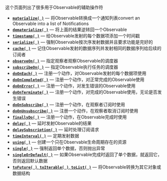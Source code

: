 这个页面列出了很多用于Observable的辅助操作符

* [**`materialize( )`**](Materialize.md) — 将Observable转换成一个通知列表convert an Observable into a list of Notifications
* [**`dematerialize( )`**](Materialize.md) — 将上面的结果逆转回一个Observable
* [**`timestamp( )`**](Timestamp.md) — 给Observable发射的每个数据项添加一个时间戳
* [**`serialize( )`**](Serialize.md) — 强制Observable按次序发射数据并且要求功能是完好的
* [**`cache( )`**](Replay.md) — 记住Observable发射的数据序列并发射相同的数据序列给后续的订阅者
* [**`observeOn( )`**](ObserveOn.md) — 指定观察者观察Observable的调度器
* [**`subscribeOn( )`**](SubscribeOn.md) — 指定Observable执行任务的调度器
* [**`doOnEach( )`**](Do.md) — 注册一个动作，对Observable发射的每个数据项使用
* [**`doOnCompleted( )`**](Do.md) — 注册一个动作，对正常完成的Observable使用
* [**`doOnError( )`**](Do.md) — 注册一个动作，对发生错误的Observable使用
* [**`doOnTerminate( )`**](Do.md) — 注册一个动作，对完成的Observable使用，无论是否发生错误
* [**`doOnSubscribe( )`**](Do.md) — 注册一个动作，在观察者订阅时使用
* [**`doOnUnsubscribe( )`**](Do.md) — 注册一个动作，在观察者取消订阅时使用
* [**`finallyDo( )`**](Do.md) — 注册一个动作，在Observable完成时使用
* [**`delay( )`**](Delay.md) — 延时发射Observable的结果
* [**`delaySubscription( )`**](Delay.md) — 延时处理订阅请求
* [**`timeInterval( )`**](TimeInterval.md) — 定期发射数据
* [**`using( )`**](Using.md) — 创建一个只在Observable生命周期存在的资源
* [**`single( )`**](First.md) — 强制返回单个数据，否则抛出异常
* [**`singleOrDefault( )`**](First.md) — 如果Observable完成时返回了单个数据，就返回它，否则返回默认数据
* [**`toFuture( )`**, **`toIterable( )`**, **`toList( )`**](To.md) — 将Observable转换为其它对象或数据结构
